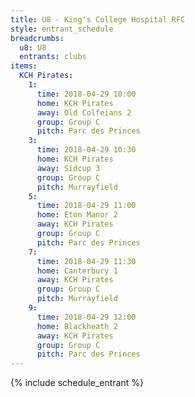 ```yaml
---
title: U8 - King's College Hospital RFC
style: entrant_schedule
breadcrumbs:
  u8: U8
  entrants: clubs
items:
  KCH Pirates:
    1:
      time: 2018-04-29 10:00
      home: KCH Pirates
      away: Old Colfeians 2
      group: Group C
      pitch: Parc des Princes
    3:
      time: 2018-04-29 10:30
      home: KCH Pirates
      away: Sidcup 3
      group: Group C
      pitch: Murrayfield
    5:
      time: 2018-04-29 11:00
      home: Eton Manor 2
      away: KCH Pirates
      group: Group C
      pitch: Parc des Princes
    7:
      time: 2018-04-29 11:30
      home: Canterbury 1
      away: KCH Pirates
      group: Group C
      pitch: Murrayfield
    9:
      time: 2018-04-29 12:00
      home: Blackheath 2
      away: KCH Pirates
      group: Group C
      pitch: Parc des Princes
---
```


{% include schedule_entrant %}
